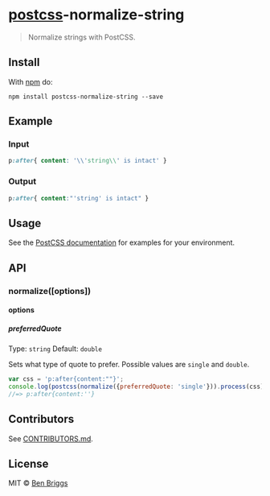 # [postcss][postcss]-normalize-string

> Normalize strings with PostCSS.

## Install

With [npm](https://npmjs.org/package/postcss-normalize-string) do:

```
npm install postcss-normalize-string --save
```

## Example

### Input

```css
p:after{ content: '\\'string\\' is intact' }
```

### Output

```css
p:after{ content:"'string' is intact" }
```

## Usage

See the [PostCSS documentation](https://github.com/postcss/postcss#usage) for
examples for your environment.

## API

### normalize([options])

#### options

##### preferredQuote

Type: `string`
Default: `double`

Sets what type of quote to prefer. Possible values are `single` and `double`.

```js
var css = 'p:after{content:""}';
console.log(postcss(normalize({preferredQuote: 'single'})).process(css).css);
//=> p:after{content:''}
```

## Contributors

See [CONTRIBUTORS.md](https://github.com/cssnano/cssnano/blob/master/CONTRIBUTORS.md).

## License

MIT © [Ben Briggs](https://beneb.info)

[postcss]: https://github.com/postcss/postcss
